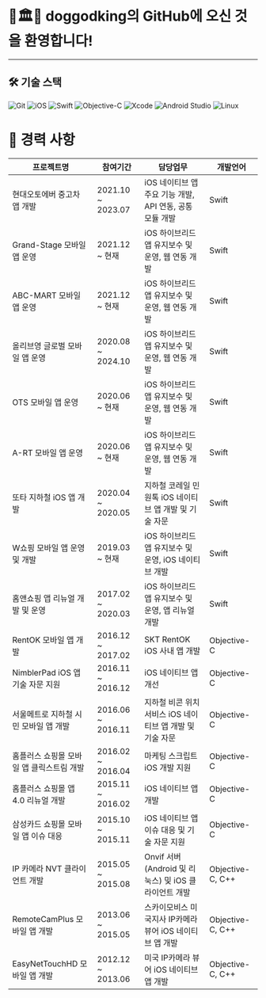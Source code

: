 # 🐶🏛️👑 **doggodking의 GitHub에 오신 것을 환영합니다!**
---

## 🛠 **기술 스택**

![Git](https://img.shields.io/badge/Git-F05032?style=for-the-badge&logo=git&logoColor=white) 
![iOS](https://img.shields.io/badge/iOS-000000?style=for-the-badge&logo=ios&logoColor=white) 
![Swift](https://img.shields.io/badge/Swift-FA7343?style=for-the-badge&logo=swift&logoColor=white) 
![Objective-C](https://img.shields.io/badge/Objective--C-007AFF?style=for-the-badge&logo=apple&logoColor=white) 
![Xcode](https://img.shields.io/badge/Xcode-1575F9?style=for-the-badge&logo=xcode&logoColor=white) 
![Android Studio](https://img.shields.io/badge/Android%20Studio-3DDC84?style=for-the-badge&logo=android-studio&logoColor=white) 
![Linux](https://img.shields.io/badge/Linux-FCC624?style=for-the-badge&logo=linux&logoColor=black) 


# 📌 경력 사항  

| **프로젝트명**                     | **참여기간**        | **담당업무**                                           | **개발언어**               |
|--------------------------------|-------------|------------------------------------------------|------------------------|
| 현대오토에버 중고차 앱 개발            | 2021.10 ~ 2023.07 | iOS 네이티브 앱 주요 기능 개발, API 연동, 공통 모듈 개발         | Swift     |
| Grand-Stage 모바일 앱 운영       | 2021.12 ~ 현재    | iOS 하이브리드 앱 유지보수 및 운영, 웹 연동 개발                 | Swift     |
| ABC-MART 모바일 앱 운영           | 2021.12 ~ 현재    | iOS 하이브리드 앱 유지보수 및 운영, 웹 연동 개발                 | Swift     |
| 올리브영 글로벌 모바일 앱 운영        | 2020.08 ~ 2024.10    | iOS 하이브리드 앱 유지보수 및 운영, 웹 연동 개발                 | Swift     |
| OTS 모바일 앱 운영               | 2020.06 ~ 현재    | iOS 하이브리드 앱 유지보수 및 운영, 웹 연동 개발                 | Swift    |
| A-RT 모바일 앱 운영              | 2020.06 ~ 현재    | iOS 하이브리드 앱 유지보수 및 운영, 웹 연동 개발                 | Swift   |
| 또타 지하철 iOS 앱 개발             | 2020.04 ~ 2020.05 | 지하철 코레일 민원톡 iOS 네이티브 앱 개발 및 기술 자문          | Swift    |
| W쇼핑 모바일 앱 운영 및 개발        | 2019.03 ~ 현재    | iOS 하이브리드 앱 유지보수 및 운영, iOS 네이티브 개발            | Swift     |
| 홈앤쇼핑 앱 리뉴얼 개발 및 운영      | 2017.02 ~ 2020.03 | iOS 하이브리드 앱 유지보수 및 운영, 앱 리뉴얼 개발               | Swift     |
| RentOK 모바일 앱 개발            | 2016.12 ~ 2017.02 | SKT RentOK iOS 사내 앱 개발                        | Objective-C     |
| NimblerPad iOS 앱 기술 자문 지원    | 2016.11 ~ 2016.12 | iOS 네이티브 앱 개선                                  |  Objective-C     |
| 서울메트로 지하철 시민 모바일 앱 개발 | 2016.06 ~ 2016.11 | 지하철 비콘 위치 서비스 iOS 네이티브 앱 개발 및 기술 자문      | Objective-C     |
| 홈플러스 쇼핑몰 모바일 앱 클릭스트림 개발 | 2016.02 ~ 2016.04 | 마케팅 스크립트 iOS 개발 지원                          | Objective-C     |
| 홈플러스 쇼핑몰 앱 4.0 리뉴얼 개발   | 2015.11 ~ 2016.02 | iOS 네이티브 앱 개발                                 | Objective-C     |
| 삼성카드 쇼핑몰 모바일 앱 이슈 대응   | 2015.10 ~ 2015.11 | iOS 네이티브 앱 이슈 대응 및 기술 자문 지원                | Objective-C     |
| IP 카메라 NVT 클라이언트 개발       | 2015.05 ~ 2015.08 | Onvif 서버(Android 및 리눅스) 및 iOS 클라이언트 개발   | Objective-C, C++ |
| RemoteCamPlus 모바일 앱 개발     | 2013.06 ~ 2015.05 | 스카이모비스 미국지사 IP카메라 뷰어 iOS 네이티브 앱 개발   | Objective-C, C++       |
| EasyNetTouchHD 모바일 앱 개발   | 2012.12 ~ 2013.06 | 미국 IP카메라 뷰어 iOS 네이티브 앱 개발                 | Objective-C, C++       |

